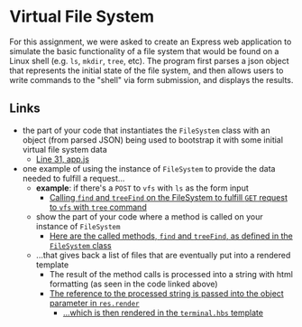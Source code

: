 # Virtual File System
For this assignment, we were asked to create an Express web application to simulate the basic functionality of a file system that would be found on a Linux shell (e.g. `ls`, `mkdir`, `tree`, etc). The program first parses a json object that represents the initial state of the file system, and then allows users to write commands to the "shell" via form submission, and displays the results.

## Links

* the part of your code that instantiates the `FileSystem` class with an object (from parsed JSON) being used to bootstrap it with some initial virtual file system data
	* [Line 31, app.js](https://github.com/tsekenrick/virtual-file-system/blob/ae94e4fbb2625c7e9466761a1a6c337609918112/app.js#L31)
* one example of using the instance of `FileSystem` to provide the data needed to fulfill a request... 
	* __example__: if there's a `POST` to `vfs` with `ls` as the form input
		* [Calling `find` and `treeFind` on the FileSystem to fulfill `GET` request to `vfs` with `tree` command](https://github.com/tsekenrick/virtual-file-system/blob/ae94e4fbb2625c7e9466761a1a6c337609918112/app.js#L71-L80)
	* show the part of your code where a method is called on your instance of `FileSystem` 
		* [Here are the called methods, `find` and `treeFind`, as defined in the `FileSystem` class](https://github.com/tsekenrick/virtual-file-system/blob/ae94e4fbb2625c7e9466761a1a6c337609918112/vfs/FileSystem.js#L9-L52)
	* ...that gives back a list of files that are eventually put into a rendered template
		* The result of the method calls is processed into a string with html formatting (as seen in the code linked above)
		* [The reference to the processed string is passed into the object parameter in `res.render`](https://github.com/tsekenrick/virtual-file-system/blob/ae94e4fbb2625c7e9466761a1a6c337609918112/app.js#L83)
			* [...which is then rendered in the `terminal.hbs` template](https://github.com/tsekenrick/virtual-file-system/blob/ae94e4fbb2625c7e9466761a1a6c337609918112/views/terminal.hbs#L36)
